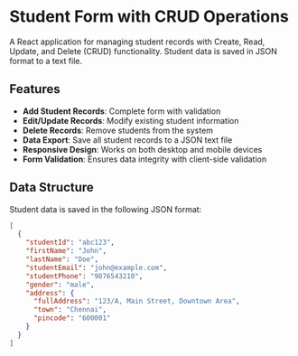 # Student Form with CRUD Operations

A React application for managing student records with Create, Read, Update, and Delete (CRUD) functionality. Student data is saved in JSON format to a text file.


## Features

- **Add Student Records**: Complete form with validation
- **Edit/Update Records**: Modify existing student information
- **Delete Records**: Remove students from the system
- **Data Export**: Save all student records to a JSON text file
- **Responsive Design**: Works on both desktop and mobile devices
- **Form Validation**: Ensures data integrity with client-side validation

## Data Structure

Student data is saved in the following JSON format:

```json
[
  {
    "studentId": "abc123",
    "firstName": "John",
    "lastName": "Doe",
    "studentEmail": "john@example.com",
    "studentPhone": "9876543210",
    "gender": "male",
    "address": {
      "fullAddress": "123/A, Main Street, Downtown Area",
      "town": "Chennai",
      "pincode": "600001"
    }
  }
]
